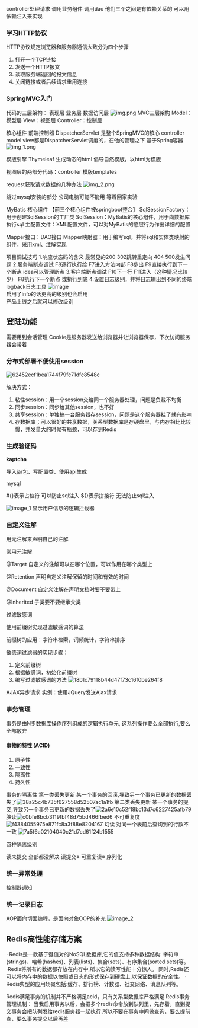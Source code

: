 controller处理请求 调用业务组件 调用dao
他们三个之间是有依赖关系的 可以用依赖注入来实现

### 学习HTTP协议
HTTP协议规定浏览器和服务器通信大致分为四个步骤

1. 打开一个TCP链接
2. 发送一个HTTP报文
3. 读取服务端返回的报文信息
4. 关闭链接或者后续请求重用连接

### SpringMVC入门
代码的三层架构：
表现层 业务层 数据访问层
![img.png](img.png)
MVC三层架构
Model：模型层
View：视图层
Controller：控制层

核心组件
前端控制器 DispatcherServlet
是整个SpringMVC的核心
controller model view都是DispatcherServlet调度的，在他的管理之下 基于Spring容器
![img_1.png](img_1.png)

模版引擎
Thymeleaf
生成动态的html
倡导自然模版，以html为模版

视图层的两部分代码：controller 模版templates

request获取请求数据的几种办法
![img_2.png](img_2.png)

跳过mysql安装的部分 公司电脑可能不能用 等着回家实验

MyBatis
核心组件
【前三个核心组件被springboot整合】
SqlSessionFactory：用于创建SqlSession的工厂类
SqlSession：MyBatis的核心组件，用于向数据库执行sql
主配置文件：XML配置文件，可以对MyBatis的底层行为作出详细的配置

Mapper接口：DAO接口
Mapper映射器：用于编写sql，并将sql和实体类映射的组件，采用xml、注解实现

项目调试技巧 1.响应状态码的含义 最常见的200 302跳转重定向 404 500发生问题
2.服务端断点调试 F8逐行执行给 F7进入方法内部 F8步出 F9直接执行到下一个断点
idea可以管理断点 3.客户端断点调试 F10下一行 F11进入（这种情况比较少）
F8执行下一个断点 或执行到底 4.设置日志级别，并将日志输出到不同的终端
logback日志工具 ![image](image.png)  
启用了info的话更高的级别也会启用  
产品上线之后就可以修改级别

## 登陆功能
需要用到会话管理
Cookie是服务器发送给浏览器并让浏览器保存，下次访问服务器会带着

### 分布式部署不便使用session

![62452ecf1bea1744f79fc71dfc8548c](62452ecf1bea1744f79fc71dfc8548c.png)

解决方式：

1. 粘性session：用一个session交给同一个服务器处理，问题是负载不均衡
2. 同步session：同步给其他session，也不好
3. 共享session：单独搞一台服务器存session，问题是这个服务器挂了就有影响
4. 存数据库；可以很好的共享数据，关系型数据库是存硬盘里，与内存相比比较慢，并发量大的时候有瓶颈，可以存到Redis

### 生成验证码
**kaptcha**

导入jar包、写配置类、使用api生成

mysql

\#{}表示占位符 可以防止sql注入
\${}表示拼接符 无法防止sql注入

![image_1](image_1.png)
显示用户信息的逻辑拦截器

### 自定义注解
用元注解来声明自己的注解

常用元注解

@Target 自定义的注解可以在哪个位置，可以作用在哪个类型上

@Retention 声明自定义注解保留的时间和有效的时间

@Document 自定义注解在声明文档时要不要带上

@Inherited 子类要不要继承父类


过滤敏感词

使用前缀树实现过滤敏感词的算法

前缀树的应用：字符串检索，词频统计，字符串排序

敏感词过滤器的实现步骤：

1. 定义前缀树
2. 根据敏感词，初始化前缀树
3. 编写过滤敏感词的方法
![18b1c79118b44d47f73c16f0be264f8](18b1c79118b44d47f73c16f0be264f8.png)

AJAX异步请求
实例：使用JQuery发送Ajax请求


### 事务管理
事务是由N步数据库操作序列组成的逻辑执行单元, 这系列操作要么全部执行,要么全部放弃

#### 事物的特性 (ACID)
1. 原子性
2. 一致性
3. 隔离性
4. 持久性

事务的隔离性
第一类丢失更新 某一个事务的回滚,导致另一个事务已更新的数据丢失了![38a25c4b735f627558d52507ac1a1fb](38a25c4b735f627558d52507ac1a1fb.png)
第二类丢失更新 某一个事务的提交,导致另一个事务已更新的数据丢失了![2a6e10c52f18bc13d7c6227425afb79](2a6e10c52f18bc13d7c6227425afb79.png)
脏读![c0bfe8bcb3119fbf48d75bd466fbed6](c0bfe8bcb3119fbf48d75bd466fbed6.png)
不可重复度![f4384055975e871fc8a3f88e8204167](f4384055975e871fc8a3f88e8204167.png)
幻读 对同一个表前后查询到的行数不一致 ![7a5f6a02104040c21d7cd61f24b1555](7a5f6a02104040c21d7cd61f24b1555.png)

四种隔离级别

读未提交 全部都没解决
读提交※
可重复读※
序列化

### 统一异常处理
控制器通知

### 统一记录日志
AOP面向切面编程，是面向对象OOP的补充
![image_2](image_2.png)

## Redis高性能存储方案
· Redis是一款基于键值对的NoSQL数据库,它的值支持多种数据结构:
字符串(strings)、哈希(hashes)、列表(lists)、集合(sets)、有序集合(sorted sets)等。
·Redis将所有的数据都存放在内存中,所以它的读写性能十分惊人。
同时,Redis还可以将内存中的数据以快照或日志的形式保存到硬盘上,以保证数据的安全性。
· Redis典型的应用场景包括:缓存、排行榜、计数器、社交网络、消息队列等。

Redis满足事务的机制并不严格满足acid，只有关系型数据库严格满足
Redis事务管理机制：
当我启用事务以后，会把多个redis命令放到队列里，先存着，直到提交事务会把队列发给redis服务器一起执行
所以不要在事务中间做查询，要么提前查，要么事务提交以后再差